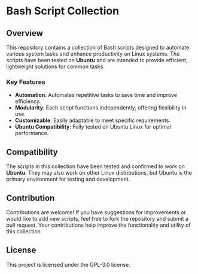 # Bash Script Collection

## Overview

This repository contains a collection of Bash scripts designed to automate various system tasks and enhance productivity on Linux systems. The scripts have been tested on **Ubuntu** and are intended to provide efficient, lightweight solutions for common tasks.

### Key Features

- **Automation**: Automates repetitive tasks to save time and improve efficiency.
- **Modularity**: Each script functions independently, offering flexibility in use.
- **Customizable**: Easily adaptable to meet specific requirements.
- **Ubuntu Compatibility**: Fully tested on Ubuntu Linux for optimal performance.

## Compatibility

The scripts in this collection have been tested and confirmed to work on **Ubuntu**. They may also work on other Linux distributions, but Ubuntu is the primary environment for testing and development.

## Contribution

Contributions are welcome! If you have suggestions for improvements or would like to add new scripts, feel free to fork the repository and submit a pull request. Your contributions help improve the functionality and utility of this collection.

## License

This project is licensed under the GPL-3.0 license.
